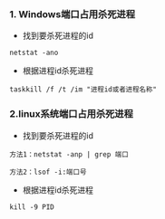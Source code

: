 ### 1. Windows端口占用杀死进程

- 找到要杀死进程的id

```shell
netstat -ano
```

- 根据进程id杀死进程

```shell
taskkill /f /t /im "进程id或者进程名称"
```

### 2.linux系统端口占用杀死进程

- 找到要杀死进程的id

```shell
方法1：netstat -anp | grep 端口

方法2：lsof -i:端口号
```

- 根据进程id杀死进程

```shell
kill -9 PID
```

